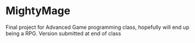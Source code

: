 # MightyMage
Final project for Advanced Game programming class, hopefully will end up being a RPG.
Version submitted at end of class
